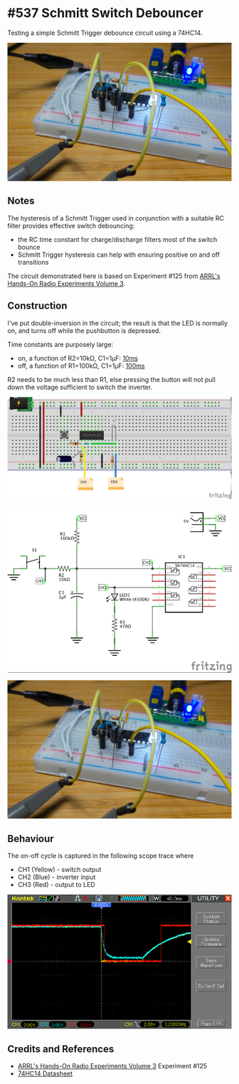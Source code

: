 # #537 Schmitt Switch Debouncer

Testing a simple Schmitt Trigger debounce circuit using a 74HC14.

![Build](./assets/SwitchDebouncer_build.jpg?raw=true)

## Notes

The hysteresis of a Schmitt Trigger used in conjunction with a suitable RC filter provides effective switch debouncing:

* the RC time constant for charge/discharge filters most of the switch bounce
* Schmitt Trigger hysteresis can help with ensuring positive on and off transitions

The circuit demonstrated here is based on Experiment #125 from
[ARRL's Hands-On Radio Experiments Volume 3](../../../books/arrl-hands-on-radio-experiments-vol3/).

## Construction

I've put double-inversion in the circuit; the result is that the LED is normally on, and turns off while the pushbutton is depressed.

Time constants are purposely large:

* on, a function of R2=10kΩ, C1=1µF: [10ms](https://www.wolframalpha.com/input/?i=10k%CE%A9*1%C2%B5F)
* off, a function of R1=100kΩ, C1=1µF: [100ms](https://www.wolframalpha.com/input/?i=100k%CE%A9*1%C2%B5F)

R2 needs to be much less than R1, else pressing the button will not pull down the voltage sufficient to switch the inverter.

![Breadboard](./assets/SwitchDebouncer_bb.jpg?raw=true)

![Schematic](./assets/SwitchDebouncer_schematic.jpg?raw=true)

![Build](./assets/SwitchDebouncer_build.jpg?raw=true)

## Behaviour

The on-off cycle is captured in the following scope trace where

* CH1 (Yellow) - switch output
* CH2 (Blue) - inverter input
* CH3 (Red) - output to LED

![scope](./assets/scope.gif?raw=true)

## Credits and References

* [ARRL's Hands-On Radio Experiments Volume 3](../../../books/arrl-hands-on-radio-experiments-vol3/) Experiment #125
* [74HC14 Datasheet](https://www.futurlec.com/74HC/74HC14SMD.shtml)
